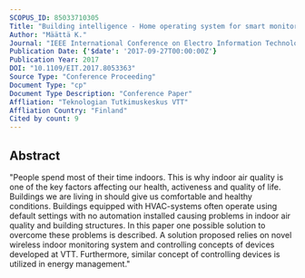 ```yaml
---
SCOPUS_ID: 85033710305
Title: "Building intelligence - Home operating system for smart monitoring and control"
Author: "Määttä K."
Journal: "IEEE International Conference on Electro Information Technology"
Publication Date: {'$date': '2017-09-27T00:00:00Z'}
Publication Year: 2017
DOI: "10.1109/EIT.2017.8053363"
Source Type: "Conference Proceeding"
Document Type: "cp"
Document Type Description: "Conference Paper"
Affliation: "Teknologian Tutkimuskeskus VTT"
Affliation Country: "Finland"
Cited by count: 9
---
```


## Abstract
"People spend most of their time indoors. This is why indoor air quality is one of the key factors affecting our health, activeness and quality of life. Buildings we are living in should give us comfortable and healthy conditions. Buildings equipped with HVAC-systems often operate using default settings with no automation installed causing problems in indoor air quality and building structures. In this paper one possible solution to overcome these problems is described. A solution proposed relies on novel wireless indoor monitoring system and controlling concepts of devices developed at VTT. Furthermore, similar concept of controlling devices is utilized in energy management."
